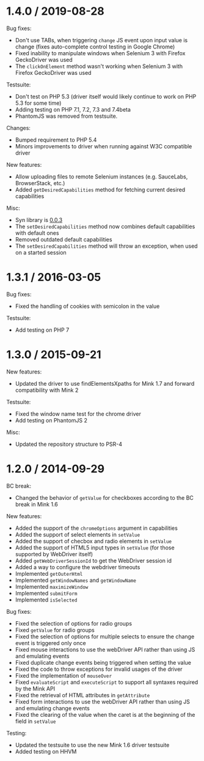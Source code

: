 1.4.0 / 2019-08-28
==================

Bug fixes:
* Don't use TABs, when triggering `change` JS event upon input value is change (fixes auto-complete control testing in Google Chrome)
* Fixed inability to manipulate windows when Selenium 3 with Firefox GeckoDriver was used
* The `clickOnElement` method wasn't working when Selenium 3 with Firefox GeckoDriver was used

Testsuite:
* Don't test on PHP 5.3 (driver itself would likely continue to work on PHP 5.3 for some time)
* Adding testing on PHP 7.1, 7.2, 7.3 and 7.4beta
* PhantomJS was removed from testsuite.

Changes:
* Bumped requirement to PHP 5.4
* Minors improvements to driver when running against W3C compatible driver

New features:
* Allow uploading files to remote Selenium instances (e.g. SauceLabs, BrowserStack, etc.)
* Added `getDesiredCapabilities` method for fetching current desired capabilities

Misc:
* Syn library is [0.0.3](https://github.com/bitovi/syn/tree/v0.0.3)
* The `setDesiredCapabilities` method now combines default capabilities with default ones
* Removed outdated default capabilities
* The `setDesiredCapabilities` method will throw an exception, when used on a started session

1.3.1 / 2016-03-05
==================

Bug fixes:

* Fixed the handling of cookies with semicolon in the value

Testsuite:

* Add testing on PHP 7

1.3.0 / 2015-09-21
==================

New features:

* Updated the driver to use findElementsXpaths for Mink 1.7 and forward compatibility with Mink 2

Testsuite:

* Fixed the window name test for the chrome driver
* Add testing on PhantomJS 2

Misc:

* Updated the repository structure to PSR-4

1.2.0 / 2014-09-29
==================

BC break:

* Changed the behavior of `getValue` for checkboxes according to the BC break in Mink 1.6

New features:

* Added the support of the `chromeOptions` argument in capabilities
* Added the support of select elements in `setValue`
* Added the support of checbox and radio elements in `setValue`
* Added the support of HTML5 input types in `setValue` (for those supported by WebDriver itself)
* Added `getWebDriverSessionId` to get the WebDriver session id
* Added a way to configure the webdriver timeouts
* Implemented `getOuterHtml`
* Implemented `getWindowNames` and `getWindowName`
* Implemented `maximizeWindow`
* Implemented `submitForm`
* Implemented `isSelected`

Bug fixes:

* Fixed the selection of options for radio groups
* Fixed `getValue` for radio groups
* Fixed the selection of options for multiple selects to ensure the change event is triggered only once
* Fixed mouse interactions to use the webDriver API rather than using JS and emulating events
* Fixed duplicate change events being triggered when setting the value
* Fixed the code to throw exceptions for invalid usages of the driver
* Fixed the implementation of `mouseOver`
* Fixed `evaluateScript` and `executeScript` to support all syntaxes required by the Mink API
* Fixed the retrieval of HTML attributes in `getAttribute`
* Fixed form interactions to use the webDriver API rather than using JS and emulating change events
* Fixed the clearing of the value when the caret is at the beginning of the field in `setValue`

Testing:

* Updated the testsuite to use the new Mink 1.6 driver testsuite
* Added testing on HHVM
